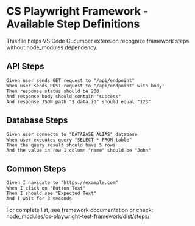 # CS Playwright Framework - Available Step Definitions

This file helps VS Code Cucumber extension recognize framework steps without node_modules dependency.

## API Steps
```gherkin
Given user sends GET request to "/api/endpoint"
When user sends POST request to "/api/endpoint" with body:
Then response status should be 200
And response body should contain "success"
And response JSON path "$.data.id" should equal "123"
```

## Database Steps
```gherkin
Given user connects to "DATABASE_ALIAS" database
When user executes query "SELECT * FROM table"
Then the query result should have 5 rows
And the value in row 1 column "name" should be "John"
```

## Common Steps
```gherkin
Given I navigate to "https://example.com"
When I click on "Button Text"
Then I should see "Expected Text"
And I wait for 3 seconds
```

For complete list, see framework documentation or check:
node_modules/cs-playwright-test-framework/dist/steps/
